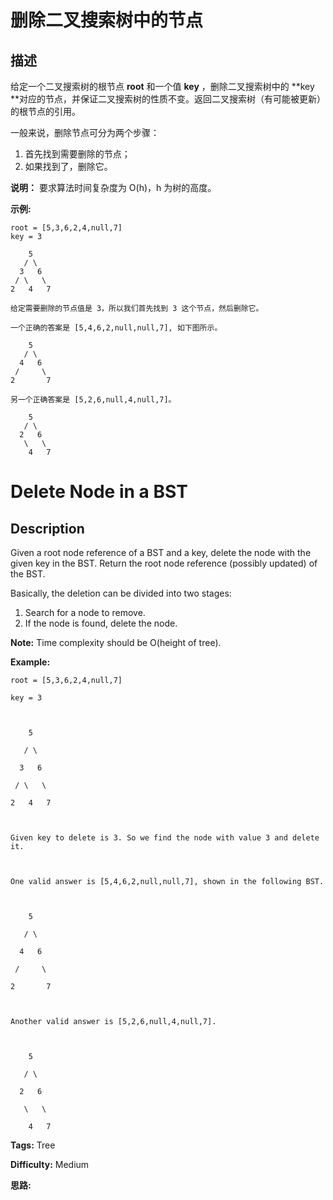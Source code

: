 # 删除二叉搜索树中的节点

## 描述

给定一个二叉搜索树的根节点 **root** 和一个值 **key** ，删除二叉搜索树中的  **key  **对应的节点，并保证二叉搜索树的性质不变。返回二叉搜索树（有可能被更新）的根节点的引用。

一般来说，删除节点可分为两个步骤：

  1. 首先找到需要删除的节点；
  2. 如果找到了，删除它。

**说明：** 要求算法时间复杂度为 O(h)，h 为树的高度。

**示例:**

    
    
    root = [5,3,6,2,4,null,7]
    key = 3
    
        5
       / \
      3   6
     / \   \
    2   4   7
    
    给定需要删除的节点值是 3，所以我们首先找到 3 这个节点，然后删除它。
    
    一个正确的答案是 [5,4,6,2,null,null,7], 如下图所示。
    
        5
       / \
      4   6
     /     \
    2       7
    
    另一个正确答案是 [5,2,6,null,4,null,7]。
    
        5
       / \
      2   6
       \   \
        4   7
    



# Delete Node in a BST

## Description



Given a root node reference of a BST and a key, delete the node with the given key in the BST. Return the root node reference (possibly updated) of the BST.

Basically, the deletion can be divided into two stages:

  1. Search for a node to remove.
  2. If the node is found, delete the node.

**Note:** Time complexity should be O(height of tree).

**Example:**

    
    
    root = [5,3,6,2,4,null,7]
    key = 3
    
        5
       / \
      3   6
     / \   \
    2   4   7
    
    Given key to delete is 3. So we find the node with value 3 and delete it.
    
    One valid answer is [5,4,6,2,null,null,7], shown in the following BST.
    
        5
       / \
      4   6
     /     \
    2       7
    
    Another valid answer is [5,2,6,null,4,null,7].
    
        5
       / \
      2   6
       \   \
        4   7
    


**Tags:** Tree

**Difficulty:** Medium

**思路:**
